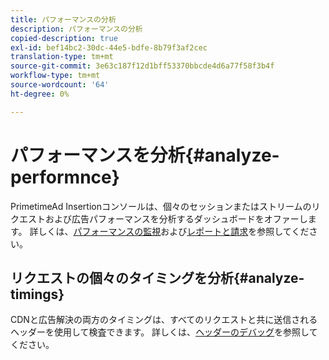 ```yaml
---
title: パフォーマンスの分析
description: パフォーマンスの分析
copied-description: true
exl-id: bef14bc2-30dc-44e5-bdfe-8b79f3af2cec
translation-type: tm+mt
source-git-commit: 3e63c187f12d1bff53370bbcde4d6a77f58f3b4f
workflow-type: tm+mt
source-wordcount: '64'
ht-degree: 0%

---
```


# パフォーマンスを分析{#analyze-performnce}

PrimetimeAd Insertionコンソールは、個々のセッションまたはストリームのリクエストおよび広告パフォーマンスを分析するダッシュボードをオファーします。 詳しくは、[パフォーマンスの監視](/help/primetime-ad-insertion/performance-monitoring-debugging-reporting/performance-monitoring.md)および[レポートと請求](/help/primetime-ad-insertion/performance-monitoring-debugging-reporting/reporting-and-billing.md)を参照してください。

## リクエストの個々のタイミングを分析{#analyze-timings}

CDNと広告解決の両方のタイミングは、すべてのリクエストと共に送信されるヘッダーを使用して検査できます。  詳しくは、[ヘッダーのデバッグ](/help/primetime-ad-insertion/performance-monitoring-debugging-reporting/debugging-headers.md)を参照してください。
